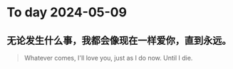 
# To day 2024-05-09


## 无论发生什么事，我都会像现在一样爱你，直到永远。
> Whatever comes, I'll love you, just as I do now. Until I die.

    